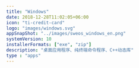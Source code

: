 ```yaml
---
title: "Windows"
date: 2018-12-28T11:02:05+06:00
icon: "ti-credit-card"
logo: "images/windows.svg"
appSnapShot: "../images/sweos_windows_en.png"
systemVersion: 10
installerFormats: ["exe", "zip"]
description: "桌面应用程序、纯终端命令程序、C++动态库"
type : "apps"
---
```

